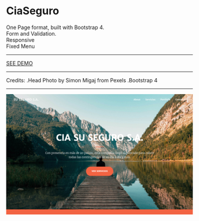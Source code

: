 # CiaSeguro

One Page format, built with Bootstrap 4.<br/>
Form and Validation.<br/>
Responsive<br/>
Fixed Menu<br/>
<hr/>
<a href="https://agusprats.github.io/CiaSeguro/" target="new">SEE DEMO</a>

<hr/>

Credits: 
.Head Photo by Simon Migaj from Pexels
.Bootstrap 4
<hr/>
<img src="ciaseguros.png">
